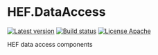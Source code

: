 # HEF.DataAccess
[![Latest version](https://img.shields.io/nuget/v/HEF.Data.svg)](https://www.nuget.org/packages/HEF.Data/)  [![Build status](https://ci.appveyor.com/api/projects/status/5maqqxkv1ffoa7q8?svg=true)](https://ci.appveyor.com/project/wanlitao/hef-dataaccess)  [![License Apache](https://img.shields.io/badge/license-Apache%202-blue.svg)](http://www.apache.org/licenses/LICENSE-2.0.html)

HEF data access components

